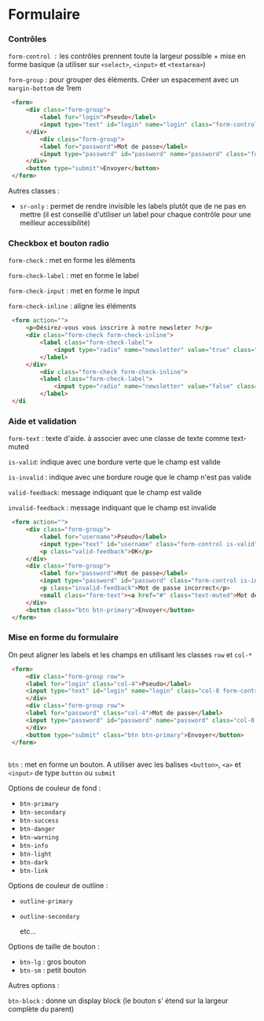 # Formulaire

### **Contrôles**

`form-control :` les contrôles prennent toute la largeur possible + mise en forme basique (a utiliser sur `<select>`, `<input>` et `<textarea>`)

`form-group` : pour grouper des éléments. Créer un espacement avec un `margin-bottom` de 1rem

```html
 <form>
     <div class="form-group">
         <label for="login">Pseudo</label>
         <input type="text" id="login" name="login" class="form-control">
     </div>
         <div class="form-group">
         <label for="password">Mot de passe</label>
         <input type="password" id="password" name="password" class="form-control">
     </div>
     <button type="submit">Envoyer</button>
 </form>
```

Autres classes :

- `sr-only` : permet de rendre invisible les labels plutôt que de ne pas en mettre (il est conseillé d'utiliser un label pour chaque contrôle pour une meilleur accessibilité)

### **Checkbox et bouton radio**

`form-check` : met en forme les éléments

`form-check-label` : met en forme le label

`form-check-input` : met en forme le input

`form-check-inline` : aligne les éléments

```html
 <form action="">
     <p>Désirez-vous vous inscrire à notre newsleter ?</p>
     <div class="form-check form-check-inline">
         <label class="form-check-label">
             <input type="radio" name="newsletter" value="true" class="form-check-input">Oui
         </label>
     </div>
         <div class="form-check form-check-inline">
         <label class="form-check-label">
             <input type="radio" name="newsletter" value="false" class="form-check-input">Non
         </label>
 </di
```

### **Aide et validation**

`form-text` : texte d'aide. à associer avec une classe de texte comme text-muted

`is-valid`: indique avec une bordure verte que le champ est valide

`is-invalid` : indique avec une bordure rouge que le champ n'est pas valide

`valid-feedback`: message indiquant que le champ est valide

`invalid-feedback` : message indiquant que le champ est invalide

```html
 <form action="">
     <div class="form-group">
         <label for="username">Pseudo</label>
         <input type="text" id="username" class="form-control is-valid">
         <p class="valid-feedback">OK</p>
     </div>
     <div class="form-group">
         <label for="password">Mot de passe</label>
         <input type="password" id="password" class="form-control is-invalid">
         <p class="invalid-feedback">Mot de passe incorrect</p>
         <small class="form-text"><a href="#" class="text-muted">Mot de passe oublié ?</a></small>
     </div>
     <button class="btn btn-primary">Envoyer</button>
 </form>
```

### **Mise en forme du formulaire**

On peut aligner les labels et les champs en utilisant les classes `row` et `col-*`

```html
 <form>
     <div class="form-group row">
     <label for="login" class="col-4">Pseudo</label>
     <input type="text" id="login" name="login" class="col-8 form-control">
     </div>
     <div class="form-group row">
     <label for="password" class="col-4">Mot de passe</label>
     <input type="password" id="password" name="password" class="col-8 form-control">
     </div>
     <button type="submit" class="btn btn-primary">Envoyer</button>
 </form>
 
```

`btn` : met en forme un bouton. A utiliser avec les balises `<button>`, `<a>` et `<input>` de type `button` ou `submit`

Options de couleur de fond :

- `btn-primary`
- `btn-secondary`
- `btn-success`
- `btn-danger`
- `btn-warning`
- `btn-info`
- `btn-light`
- `btn-dark`
- `btn-link`

Options de couleur de outline :

- `outline-primary`
- `outline-secondary`

	etc…

Options de taille de bouton :

- `btn-lg` : gros bouton
- `btn-sm` : petit bouton

Autres options :

`btn-block` : donne un display block (le bouton s' étend sur la largeur complète du parent)
